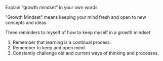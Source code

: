 Explain “growth mindset” in your own words

"Growth Mindset" means keeping your mind fresh and open to new concepts and ideas.

Three reminders to myself of how to keep myself in a growth mindset

1. Remember that learning is a continual process.
2. Remember to keep and open mind.
3. Constantly challenge old and current ways of thinking and processes.

